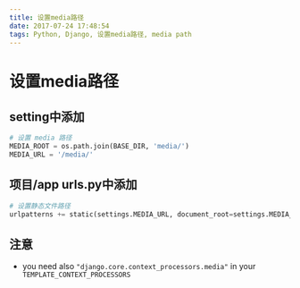 ```yaml
---
title: 设置media路径
date: 2017-07-24 17:48:54
tags: Python, Django, 设置media路径, media path
---
```


# 设置media路径

## setting中添加

```python
# 设置 media 路径
MEDIA_ROOT = os.path.join(BASE_DIR, 'media/')
MEDIA_URL = '/media/'
```

## 项目/app urls.py中添加

```python
# 设置静态文件路径
urlpatterns += static(settings.MEDIA_URL, document_root=settings.MEDIA_ROOT)
```

## 注意

- you need also `"django.core.context_processors.media"` in your `TEMPLATE_CONTEXT_PROCESSORS `

  ​

